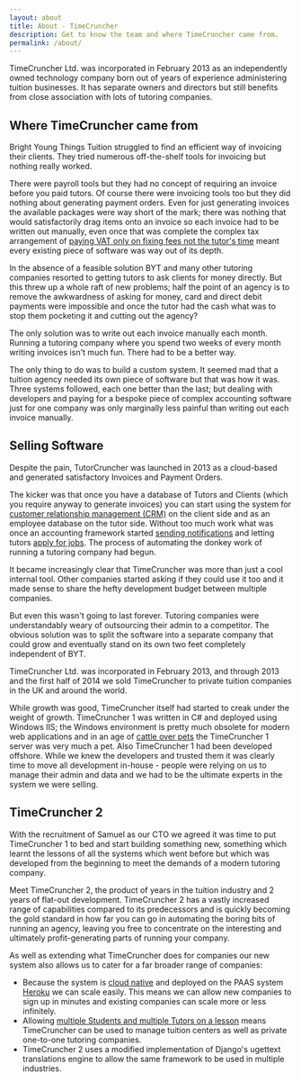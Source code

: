 ```yaml
---
layout: about
title: About - TimeCruncher
description: Get to know the team and where TimeCruncher came from.
permalink: /about/
---
```


TimeCruncher Ltd. was incorporated in February 2013 as an independently owned technology company born out of years
of experience administering tuition businesses. It has separate owners and directors but still benefits from close 
association with lots of tutoring companies. 

## Where TimeCruncher came from

Bright Young Things Tuition struggled to find an efficient way of invoicing their clients.
They tried numerous off-the-shelf tools for invoicing but nothing really worked. 

There were payroll tools but they had no concept of requiring an invoice before you paid tutors. Of course there were invoicing tools too but they did
nothing about generating payment orders. Even for just generating invoices the available packages were way short of
the mark; there was nothing that would satisfactorily drag items onto an invoice so each invoice had to be written
out manually, even once that was complete the complex tax arrangement of [paying VAT only on fixing fees not the tutor's 
time](/features/tax-calculation/) meant every existing piece of software was way out of its depth.

In the absence of a feasible solution BYT and many other tutoring companies resorted to getting tutors to ask
clients for money directly. But this threw up a whole raft of new problems; half the point of an agency is to remove the 
awkwardness of asking for money, card and direct debit payments were impossible and once the tutor had the cash 
what was to stop them pocketing it and cutting out the agency?

The only solution was to write out each invoice manually each month. Running a tutoring company where you spend
two weeks of every month writing invoices isn't much fun. There had to be a better way.

The only thing to do was to build a custom system. It seemed mad that a tuition agency needed its own piece of software
but that was how it was. Three systems followed, each one better than the last; but dealing with developers and paying
for a bespoke piece of complex accounting software just for one company was only marginally less painful than writing out
each invoice manually.

## Selling Software

Despite the pain, TutorCruncher was launched in 2013 as a cloud-based and generated satisfactory Invoices and Payment Orders.

The kicker was that once you have a database of Tutors and Clients (which you require anyway to generate invoices) you 
can start using the system for [customer relationship management (CRM)](/features/crm/) on the client side and as an employee database
on the tutor side. Without too much work what was once an accounting framework started [sending notifications](/features/automated-emails/) and 
letting tutors [apply for jobs](/features/tutor-student-matching/). The process of automating the donkey work of running a tutoring company had begun.

It became increasingly clear that TimeCruncher was more than just a cool internal tool. Other companies started asking
if they could use it too and it made sense to share the hefty development budget between multiple companies.

But even this wasn't going to last forever. Tutoring companies were understandably weary of outsourcing their admin 
to a competitor. The obvious solution was to split the software into a separate company that could grow and eventually
stand on its own two feet completely independent of BYT.

TimeCruncher Ltd. was incorporated in February 2013, and through 2013 and the first half of 2014 we sold TimeCruncher
to private tuition companies in the UK and around the world.

While growth was good, TimeCruncher itself had started to creak under the weight of growth. TimeCruncher 1 was written in C# and
deployed using Windows IIS; the Windows environment is pretty much obsolete for modern web applications and in an age 
of [cattle over pets](https://blog.engineyard.com/2014/pets-vs-cattle) the TimeCruncher 1 server was very much a pet.
Also TimeCruncher 1 had been developed offshore. While we knew the developers and trusted them it was clearly time to
move all development in-house - people were relying on us to manage their admin and data and we had to be the ultimate 
experts in the system we were selling.

## TimeCruncher 2

With the recruitment of Samuel as our CTO we agreed it was time to put TimeCruncher 1 to bed and start building something new,
something which learnt the lessons of all the systems which went before but which was developed from the beginning to
meet the demands of a modern tutoring company. 

Meet TimeCruncher 2, the product of years in the tuition industry and 2 years of flat-out development.
TimeCruncher 2 has a vastly increased range of capabilities compared to its predecessors and is quickly becoming the gold
standard in how far you can go in automating the boring bits of running an agency, leaving you free to concentrate on
the interesting and ultimately profit-generating parts of running your company.

As well as extending what TimeCruncher does for companies our new system also allows us to cater for a far broader range
of companies:

* Because the system is [cloud native](/features/cloud-software/) and deployed on the PAAS system [Heroku](https://www.heroku.com/) we can scale 
easily. This means we can allow new companies to sign up in minutes and existing companies can scale more or less infinitely.
* Allowing [multiple Students and multiple Tutors on a lesson](/features/scheduling/) means TimeCruncher can be used to manage tuition centers
as well as private one-to-one tutoring companies.
* TimeCruncher 2 uses a modified implementation of Django's ugettext translations engine to allow the same framework
to be used in multiple industries.
